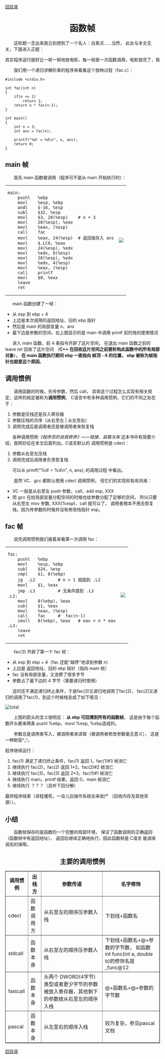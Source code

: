 ﻿[content]: https://github.com/1184893257/simplelinux/blob/master/README.md#content

[回目录][content]

<a name="top"></a>

<h1 align="center">函数帧
</h1>

　　这标题一念出来我立刻想到了一个名人：白素贞……当然，
此女与本文无关，下面进入正题：

<pre>其实程序运行就好比一帧一帧地放电影，每一帧是一次函数调用，电影放完了，我们就看到结局了。</pre>

　　我们用一个递归求解阶乘的程序来看看这个放映过程（fac.c）：

	#include <stdio.h>
	
	int fac(int n)
	{
		if(n <= 1)
			return 1;
		return n * fac(n-1);
	}
	
	int main()
	{
		int n = 3;
		int ans = fac(n);
		
		printf("%d! = %d\n", n, ans);
		return 0;
	}

## main 帧

　　首先 main 函数被调用（程序可不是从 main 开始执行的）：

<table>
<tr><td>
<pre><code>main:
	pushl	%ebp
	movl	%esp, %ebp
	andl	$-16, %esp
	subl	$32, %esp
	movl	$3, 28(%esp)	# n = 3
	movl	28(%esp), %eax
	movl	%eax, (%esp)
	call	fac
	movl	%eax, 24(%esp)	# 返回值存入 ans
	movl	$.LC0, %eax
	movl	24(%esp), %edx
	movl	%edx, 8(%esp)
	movl	28(%esp), %edx
	movl	%edx, 4(%esp)
	movl	%eax, (%esp)
	call	printf
	movl	$0, %eax
	leave
	ret
</code></pre></td>
<td><img src="http://fmn.rrimg.com/fmn056/20121124/1940/original_D0zG_726b00003e04118c.jpg" /></td>
</tr></table>

`　　`main 函数创建了一帧：

* 从 esp 到 ebp + 4
* 上边是本次调用的返回地址、旧的 ebp 指针
* 然后是 main 的局部变量 n、ans
* 最下边是参数的空间，右上图显示的是 main 中调用 printf 
前的栈的使用情况

`　　`进入 main 函数，前 4 条指令开辟了这片空间，
在退出 main 函数之前的 leave ret 回收了这片空间
（<b>C++ 在回收这片空间之前要析构此函数中的所有局部对象</b>）。
<b>在 main 函数执行期间 ebp 一直指向 帧顶 - 4 的位置，
ebp 被称为帧指针也就是这个原因</b>。

## 调用惯例

　　调用函数的时候，先传参数，然后 call，
具体这个过程怎么实现有相关规定，这样的规定被称为<b>调用惯例</b>，
C语言中有多种调用惯例，它们的不同之处在于：

1. 参数是压栈还是存入寄存器
2. 参数压栈的次序（从右至左 | 从左至右）
3. 调用完成后是调用者还是被调用者来恢复栈

`　　`各种调用惯例<em>《程序员的自我修养》——链接、装载与库</em>
这本书中有简要介绍，我照抄后在本文后面列出。C语言默认的
调用惯例是 cdecl：

1. 参数从右至左压栈
2. 调用完成后调用者负责恢复栈

`　　`可以从 printf("%d! = %d\n", n, ans); 的调用过程
中看出。

　　虽然 VC、gcc 都默认使用 cdecl 调用惯例，
但它们的实现却各有风格：

* VC 一般是从右至左 push 参数，call，add esp, XXX
* 而 gcc 在给局部变量分配空间的时候也给参数分配了足够的空间，
所以只要从右至左 mov 参数, XXX(%esp)，call 就可以了，
调用者根本不用去恢复栈，因为传参数的时候并没有修改栈指针 esp。

## fac 帧

　　说完调用惯例我们接着来看第一次调用 fac：

<table>
<tr><td>
<pre><code>fac:
	pushl	%ebp
	movl	%esp, %ebp
	subl	$24, %esp
	cmpl	$1, 8(%ebp)
	jg	.L2			# n > 1 就跳到 .L2
	movl	$1, %eax
	jmp	.L3			# 无条件跳到 .L3
.L2:
	movl	8(%ebp), %eax
	subl	$1, %eax
	movl	%eax, (%esp)
	call	fac		#  fac(n-1)
	imull	8(%ebp), %eax	# eax = n * eax
.L3:
	leave
	ret
</code></pre></td>
<td><img src="http://fmn.rrfmn.com/fmn058/20121124/1940/original_XcDN_08c400005ab9125d.jpg" /></td>
</tr></table>

　　fac(3) 开辟了第一个 fac 帧：

* 从 esp 到 ebp + 4（fac 还能"越界"地读到参数 n）
* 上边是 返回地址、旧的 ebp 指针（指向 main 帧）
* fac 没有局部变量，又浪费了很多字节
* 参数占了最下边的 4 字节（需要递归时使用）

`　　`这时还不满足递归终止条件，于是fac(3)又递归地调用了fac(2)，
fac(2)又递归的调用了fac(1)，到这个时候栈变成了如下情况：

![total](http://fmn.rrimg.com/fmn062/20121124/1940/original_y9zg_1a3800005b5a118e.jpg)

　　上图的箭头的含义很明显：
<b>从 ebp 可回溯到所有的函数帧</b>，
这是由于每个函数开头都来两条 pushl %ebp、movl %esp, %ebp造成的。

　　参数总是调用者写入，被调用者来读取（被调用者修改参数毫无意义），
这是一种默契^_^。

程序继续运行：

1. fac(1) 满足了递归终止条件，fac(1) 返回 1，fac(1)#3 帧消亡
2. 继续执行 fac(2)，fac(2) 返回 1\*2，fac(2)#2 帧消亡
3. 继续执行 fac(3)，fac(3) 返回 2\*3，fac(1)#1 帧消亡
4. 继续执行 main，printf 结果，返回 0，main 帧消亡
5. 继续执行 ？？？（且听下回分解）

最终程序结束（进程僵死，一会儿后操作系统会来收尸
（回收内存及其他资源））。

## 小结

　　函数帧保存的是函数的一个完整的局部环境，
保证了函数调用的正确返回（函数帧中有返回地址）、
返回后继续正确地执行，因此函数帧是 C语言 能调来调去的保障。

<h2 align="center">主要的调用惯例</h2>
<table border="1">
<tr>
<th>调用惯例</th>
<th>出栈方</th>
<th>参数传递</th>
<th>名字修饰</th>
</tr>
<tr>
<td>cdecl</td>
<td>函数调用方</td>
<td>从右至左的顺序压参数入栈</td>
<td>下划线+函数名</td>
</tr>
<tr>
<td>stdcall</td>
<td>函数本身</td>
<td>从右至左的顺序压参数入栈</td>
<td>下划线+函数名+@+参数的字节数，
如函数 int func(int a, double b)的修饰名是
_func@12</td>
</tr>
<tr>
<td>fastcall</td>
<td>函数本身</td>
<td>头两个 DWORD(4字节)类型或者更少字节的参数
被放入寄存器，其他剩下的参数按从右至左的顺序入栈</td>
<td>@+函数名+@+参数的字节数</td>
</tr>
<tr>
<td>pascal</td>
<td>函数本身</td>
<td>从左至右的顺序入栈</td>
<td>较为复杂，参见pascal文档</td>
</tr>
</table>

[回目录][content]
